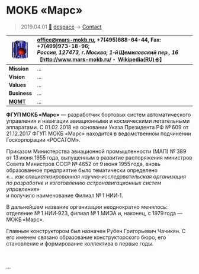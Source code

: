 # МОКБ «Марс»
> 2019.04.01 [🚀](../../index/index.md) [despace](../index.md) → [Contact](../contact.md)

|[![](../f/con/m/mokb_mars_logo1_thumb.jpg)](../f/con/m/mokb_mars_logo1.png)|<office@mars-mokb.ru>, +7(495)688-64-44, Fax: +7(499)973-18-96;<br> *Россия, 127473, г. Москва, 1‑й Щемиловский пер., 16*<br> 【<http://www.mars-mokb.ru/>・ [Wikipedia(RU) ⎆](https://ru.wikipedia.org/wiki/МОКБ_«Марс»)】|
|:--|:--|
|**Mission**|…|
|**Vision**|…|
|**Values**|…|
|**Business**|…|
|**[MGMT](../mgmt.md)**|…|

**ФГУП МОКБ «Марс»** — разработчик бортовых систем автоматического управления и навигации авиационными и космическими летательными аппаратами. С 01.02.2018 на основании Указа Президента РФ № 609 от 21.12.2017 ФГУП МОКБ «Марс» находится в ведомственном подчинении Госкорпорации «РОСАТОМ».

Приказом Министерства авиационной промышленности (МАП) № 389 от 13 июня 1955 года, выпущенным в развитие распоряжения министров Совета Министров СССР № 4652 от 9 июня 1955 года, вновь образованное предприятие было тематически определено  
*«… как специализированная научно‑исследовательская организация по разработке и изготовлению астронавигационных систем управления»*  
и получило наименование Филиал № 1 НИИ‑1.

В дальнейшем название организации неоднократно менялось: отделение № 1 НИИ‑923, филиал № 1 МИЭА и, наконец, с 1979 года — МОКБ «Марс».

Главным конструктором был назначен Рубен Григорьевич Чачикян. С его именем связано образование конструкторского бюро, его становление и формирование коллектива в первые годы.


<p style="page-break-after:always"> </p>

…
